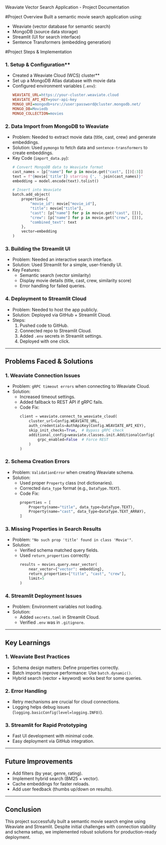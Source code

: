 Weaviate Vector Search Application - Project Documentation

#Project Overview
Built a semantic movie search application using:
- Weaviate (vector database for semantic search)
- MongoDB (source data storage)
- Streamlit (UI for search interface)
- Sentence Transformers (embedding generation)

#Project Steps & Implementation

### 1. Setup & Configuration**
- Created a Weaviate Cloud (WCS) cluster**
- Set up a MongoDB Atlas database with movie data
- Configured environment variables (`.env`):
  ```ini
  WEAVIATE_URL=https://your-cluster.weaviate.cloud
  WEAVIATE_API_KEY=your-api-key
  MONGO_URI=mongodb+srv://user:password@cluster.mongodb.net/
  MONGO_DB=Moviedb
  MONGO_COLLECTION=movies
  ```

### 2. Data Import from MongoDB to Weaviate
- Problem: Needed to extract movie data (title, cast, crew) and generate embeddings.
- Solution: Used `pymongo` to fetch data and `sentence-transformers` to create embeddings.
- Key Code (`import_data.py`):
  ```python
  # Convert MongoDB data to Weaviate format
  cast_names = [p["name"] for p in movie.get("cast", [])[:3]]
  text = f"{movie['title']} starring {', '.join(cast_names)}"
  embedding = model.encode(text).tolist()
  
  # Insert into Weaviate
  batch.add_object(
      properties={
          "movie_id": movie["movie_id"],
          "title": movie["title"],
          "cast": [p["name"] for p in movie.get("cast", [])],
          "crew": [p["name"] for p in movie.get("crew", [])],
          "combined_text": text
      },
      vector=embedding
  )
  ```

### 3. Building the Streamlit UI
- Problem: Needed an interactive search interface.
- Solution: Used Streamlit for a simple, user-friendly UI.
- Key Features:
  - Semantic search (vector similarity)
  - Display movie details (title, cast, crew, similarity score)
  - Error handling for failed queries.

### 4. Deployment to Streamlit Cloud
- Problem: Needed to host the app publicly.
- Solution: Deployed via GitHub + Streamlit Cloud.
- Steps:
  1. Pushed code to GitHub.
  2. Connected repo to Streamlit Cloud.
  3. Added `.env` secrets in Streamlit settings.
  4. Deployed with one click.

---

## Problems Faced & Solutions

### 1. Weaviate Connection Issues
- Problem: `gRPC timeout errors` when connecting to Weaviate Cloud.
- Solution:  
  - Increased timeout settings.
  - Added fallback to REST API if gRPC fails.
  - Code Fix:
    ```python
    client = weaviate.connect_to_weaviate_cloud(
        cluster_url=Config.WEAVIATE_URL,
        auth_credentials=AuthApiKey(Config.WEAVIATE_API_KEY),
        skip_init_checks=True,  # Bypass gRPC check
        additional_config=weaviate.classes.init.AdditionalConfig(
            grpc_enabled=False  # Force REST
        )
    )
    ```

### 2. Schema Creation Errors
- Problem: `ValidationError` when creating Weaviate schema.
- Solution: 
  - Used proper `Property` class (not dictionaries).
  - Corrected `data_type` format (e.g., `DataType.TEXT`).
  - Code Fix:
    ```python
    properties = [
        Property(name="title", data_type=DataType.TEXT),
        Property(name="cast", data_type=DataType.TEXT_ARRAY),
    ]
    ```

### 3. Missing Properties in Search Results
- Problem: `"No such prop 'title' found in class 'Movie'"`.
- Solution:  
  - Verified schema matched query fields.
  - Used `return_properties` correctly:
    ```python
    results = movies.query.near_vector(
        near_vector={"vector": embedding},
        return_properties=["title", "cast", "crew"],
        limit=5
    )
    ```

### 4. Streamlit Deployment Issues
- Problem: Environment variables not loading.
- Solution:  
  - Added `secrets.toml` in Streamlit Cloud.
  - Verified `.env` was in `.gitignore`.

---

## Key Learnings

### 1. Weaviate Best Practices
- Schema design matters: Define properties correctly.
- Batch imports improve performance: Use `batch.dynamic()`.
- Hybrid search (vector + keyword) works best for some queries.

### 2. Error Handling
- Retry mechanisms are crucial for cloud connections.
- Logging helps debug issues (`logging.basicConfig(level=logging.INFO)`).

### 3. Streamlit for Rapid Prototyping
- Fast UI development with minimal code.
- Easy deployment via GitHub integration.

---

## Future Improvements
- Add filters (by year, genre, rating).
- Implement hybrid search (BM25 + vector).
- Cache embeddings for faster reloads.
- Add user feedback (thumbs up/down on results).

---

## Conclusion
This project successfully built a semantic movie search engine using Weaviate and Streamlit. Despite initial challenges with connection stability and schema setup, we implemented robust solutions for production-ready deployment.  
